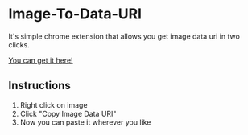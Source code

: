 Image-To-Data-URI
=================

It's simple chrome extension that allows you get image data uri in two clicks.

[You can get it here!](https://chrome.google.com/webstore/detail/image-to-data-uri/adehghofphbkbnodfnjbonhnlfjifjje)

## Instructions
1) Right click on image
2) Click "Copy Image Data URI"
3) Now you can paste it wherever you like 
